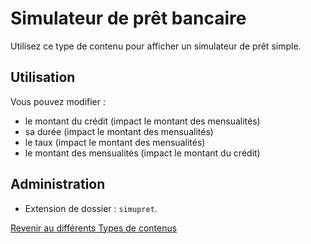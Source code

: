 ﻿# Simulateur de prêt bancaire

Utilisez ce type de contenu pour afficher un simulateur de prêt simple.

## Utilisation

Vous pouvez modifier :

- le montant du crédit (impact le montant des mensualités)
- sa durée (impact le montant des mensualités)
- le taux (impact le montant des mensualités)
- le montant des mensualités (impact le montant du crédit)

## Administration

- Extension de dossier : `simupret`.

[Revenir au différents Types de contenus](content_types.md)